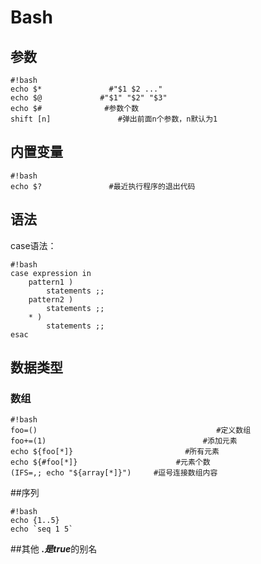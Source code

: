 # Bash

## 参数
```
#!bash
echo $*               #"$1 $2 ..."  
echo $@             #"$1" "$2" "$3"  
echo $#              #参数个数  
shift [n]               #弹出前面n个参数，n默认为1
```

## 内置变量  
```
#!bash
echo $?               #最近执行程序的退出代码  
```

## 语法
case语法：
```
#!bash
case expression in
    pattern1 )
        statements ;;
    pattern2 )
        statements ;;
    * )
        statements ;;
esac
```

## 数据类型
### 数组
```
#!bash
foo=()                                        #定义数组  
foo+=(1)                                   #添加元素    
echo ${foo[*]}                         #所有元素    
echo ${#foo[*]}                      #元素个数  
(IFS=,; echo "${array[*]}")     #逗号连接数组内容  
```

##序列
```
#!bash
echo {1..5}  
echo `seq 1 5`
```

##其他
***.***是***true***的别名